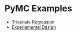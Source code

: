 
# PyMC Examples

- [Trivariate Regression](https://github.com/pointOfive/Home/tree/master/Analysis#bayes-with-pymc3)
- [Experiemental Design](schwartz_farmersdog.pdf)
